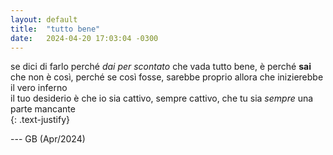 ```yaml
---
layout: default
title:  "tutto bene"
date:   2024-04-20 17:03:04 -0300
---
```


se dici di farlo perché _dai per scontato_ che vada tutto bene, è perché **sai** che non è così, perché se così fosse, sarebbe proprio allora che inizierebbe il vero inferno  
il tuo desiderio è che io sia cattivo, sempre cattivo, che tu sia _sempre_ una parte mancante  
{: .text-justify}
  
--- GB (Apr/2024)
